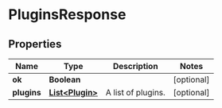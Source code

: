 
# PluginsResponse

## Properties
Name | Type | Description | Notes
------------ | ------------- | ------------- | -------------
**ok** | **Boolean** |  |  [optional]
**plugins** | [**List&lt;Plugin&gt;**](Plugin.md) | A list of plugins. |  [optional]



